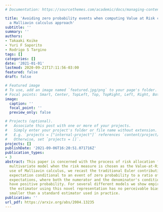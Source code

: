 ```yaml
---
# Documentation: https://sourcethemes.com/academic/docs/managing-content/

title: 'Avoiding zero probability events when computing Value at Risk contributions:
  a Malliavin calculus approach'
subtitle: ''
summary: ''
authors:
- Takaaki Koike
- Yuri F Saporito
- Rodrigo S Targino
tags: []
categories: []
date: '2021-01-01'
lastmod: 2020-09-21T17:11:56-03:00
featured: false
draft: false

# Featured image
# To use, add an image named `featured.jpg/png` to your page's folder.
# Focal points: Smart, Center, TopLeft, Top, TopRight, Left, Right, BottomLeft, Bottom, BottomRight.
image:
  caption: ''
  focal_point: ''
  preview_only: false

# Projects (optional).
#   Associate this post with one or more of your projects.
#   Simply enter your project's folder or file name without extension.
#   E.g. `projects = ["internal-project"]` references `content/project/deep-learning/index.md`.
#   Otherwise, set `projects = []`.
projects: []
publishDate: '2021-09-06T16:20:51.071716Z'
publication_types:
- 3
abstract: This paper is concerned with the process of risk allocation for a generic
  multivariate model when the risk measure is chosen as the Value-at-Risk (VaR). Making
  use of Malliavin calculus, we recast the traditional Euler contributions from an
  expectation conditional to an event of zero probability to a ratio of conditional
  expectations, where both the numerator and the denominator's conditioning events
  have positive probability. For several different models we show empirically that
  the estimator using this novel representation has no perceivable bias and variance
  smaller than a standard estimator used in practice.
publication: ''
url_pdf: https://arxiv.org/abs/2004.13235
---
```

